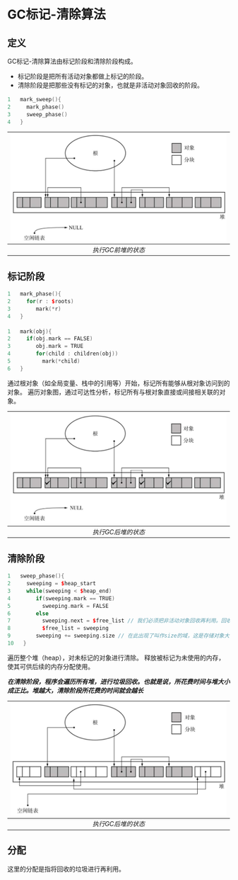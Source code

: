 # GC标记-清除算法

## 定义 
GC标记-清除算法由标记阶段和清除阶段构成。
* 标记阶段是把所有活动对象都做上标记的阶段。
* 清除阶段是把那些没有标记的对象，也就是非活动对象回收的阶段。
```C++
1   mark_sweep(){
2     mark_phase()
3     sweep_phase()
4   }
```

|![执行GC前堆的状态](../../assets/执行GC前堆的状态.png) | 
|:--:| 
| *执行GC前堆的状态* |

## 标记阶段

```C++
1   mark_phase(){
2     for(r : $roots)
3        mark(*r)
4   }

1   mark(obj){
2     if(obj.mark == FALSE)
3        obj.mark = TRUE
4        for(child : children(obj))
5          mark(*child)
6   }
```
通过根对象（如全局变量、栈中的引用等）开始，标记所有能够从根对象访问到的对象。
遍历对象图，通过可达性分析，标记所有与根对象直接或间接相关联的对象。

|![标记阶段结束后的堆状态](../../assets/标记阶段结束后的堆状态.png) |
|:--:|
| *执行GC后堆的状态* |

## 清除阶段

```C++
1   sweep_phase(){
2     sweeping = $heap_start
3     while(sweeping < $heap_end)
4        if(sweeping.mark == TRUE)
5          sweeping.mark = FALSE
6        else
7          sweeping.next = $free_list // 我们必须把非活动对象回收再利用。回收对象就是把对象作为分块，连接到被称为“空闲链表”的单向链表。在之后进行分配时只要遍历这个空闲链表，就可以找到分块了
8          $free_list = sweeping
9        sweeping += sweeping.size // 在此出现了叫作size的域，这是存储对象大小（字节数）的域。跟mark域一样，我们事先在各对象的头中定义它们
10   }
```
遍历整个堆（heap），对未标记的对象进行清除。
释放被标记为未使用的内存，使其可供后续的内存分配使用。

***在清除阶段，程序会遍历所有堆，进行垃圾回收。也就是说，所花费时间与堆大小成正比。堆越大，清除阶段所花费的时间就会越长***

|![清除阶段结束后的堆状态](../../assets/清除阶段结束后的堆状态.png) |
|:--:|
| *执行GC后堆的状态* |

## 分配
这里的分配是指将回收的垃圾进行再利用。